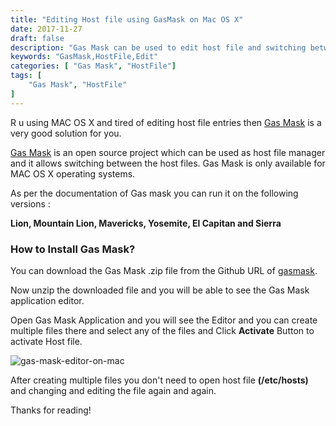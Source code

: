 ```yaml
---
title: "Editing Host file using GasMask on Mac OS X"
date: 2017-11-27
draft: false
description: "Gas Mask can be used to edit host file and switching between them on MAC OS X"
keywords: "GasMask,HostFile,Edit"
categories: [ "Gas Mask", "HostFile"]
tags: [
    "Gas Mask", "HostFile"
]
---
```


R u using MAC OS X and tired of editing host file entries then [Gas Mask](http://clockwise.ee/) is a very good solution for you.

[Gas Mask](http://clockwise.ee/) is an open source project which can be used as host file manager and it allows switching between the host files. Gas Mask is only available for MAC OS X operating systems.

As per the documentation of Gas mask you can run it on the following versions :

**Lion, Mountain Lion, Mavericks, Yosemite, El Capitan and Sierra**

### How to Install Gas Mask?

You can download the Gas Mask .zip file from the Github URL of [gasmask](https://github.com/2ndalpha/gasmask).

Now unzip the downloaded file and you will be able to see the Gas Mask application editor.

Open Gas Mask Application and you will see the Editor and you can create multiple files there and select any of the files and Click **Activate** Button to activate Host file.

 ![gas-mask-editor-on-mac](/img/gasmask/gasMask-editor.png)

After creating multiple files you don't need to open host file **(/etc/hosts)** and changing and editing the file again and again. 

Thanks for reading!

